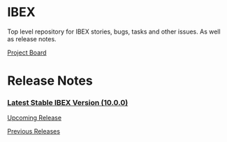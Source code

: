 # IBEX
Top level repository for IBEX stories, bugs, tasks and other issues. As well as release notes.

[Project Board](https://github.com/ISISComputingGroup/IBEX/projects/1)

# Release Notes

### [Latest Stable IBEX Version (10.0.0)](release_notes/ReleaseNotes_v10.0.0.md)

[Upcoming Release](release_notes/ReleaseNotes_Upcoming.md)

[Previous Releases](docs/all-releases.md)
